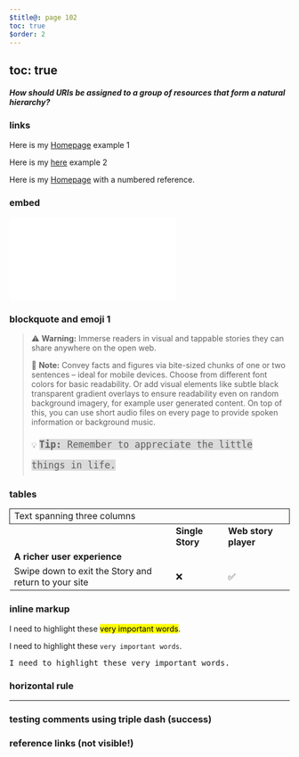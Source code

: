 ```yaml
---
$title@: page 102
toc: true
$order: 2
---
```


## toc: true

#### *How should URIs be assigned to a group of resources that form a natural hierarchy?*

### links

Here is my [Homepage][MichaelCurrin home] example 1

Here is my [here][MichaelCurrin home] example 2

Here is my [Homepage][1] with a numbered reference.


### embed

<embed src="../../../tests/examples/default_settings.md" />


### blockquote and emoji 1

> ⚠️ **Warning:** Immerse readers in visual and tappable stories they can share anywhere on the open web.
>
> 📝 **Note:** Convey facts and figures via bite-sized chunks of one or two sentences – ideal for mobile devices. Choose from different font colors for basic readability. Or add visual elements like subtle black transparent gradient overlays to ensure readability even on random background imagery, for example user generated content. On top of this, you can use short audio files on every page to provide spoken information or background music.
>
> 💡 <span style="font-family: Fira Mono, monospace; background-color: #dadada; font-weight: 500; font-size: 1.2em; line-height: 2.2em;">**Tip:** Remember to appreciate the little things in life.</span>


### tables

<table>
  <tr>
   <td colspan="3" style="border: 1px solid;">Text spanning three columns
   </td>
  </tr>
  <tr>
   <td>
   </td>
   <td><strong>Single Story</strong>
   </td>
   <td><strong>Web story player</strong>
   </td>
  </tr>
  <tr>
   <td><strong>A richer user experience</strong>
   </td>
   <td>
   </td>
   <td>
   </td>
  </tr>
  <tr>
   <td>Swipe down to exit the Story and return to your site
   </td>
   <td>❌
   </td>
   <td>✅
   </td>
  </tr>
</table>

### inline markup

I need to highlight these <mark>very important words</mark>.

I need to highlight these ``very important words``.

<pre>
I need to highlight these very important words.
</pre>

### horizontal rule

***

### testing comments using triple dash (success)

<!---
your comment goes here
and here
--->

### reference links (not visible!)

[MichaelCurrin home]: https://michaelcurrin.github.io/

[1]: https://michaelcurrin.github.io/

[Homepage]: https://michaelcurrin.github.io/


